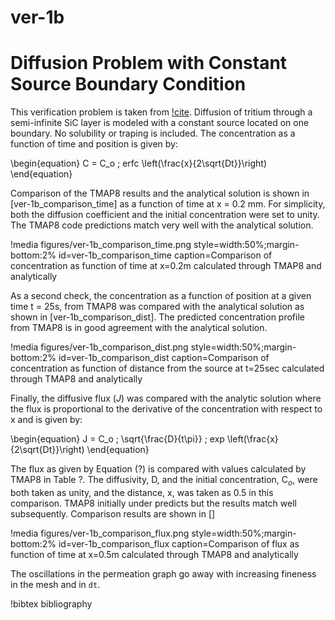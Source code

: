 # ver-1b

# Diffusion Problem with Constant Source Boundary Condition

This verification problem is taken from [!cite](longhurst1992verification). Diffusion of tritium through a semi-infinite SiC layer is modeled with a constant
source located on one boundary. No solubility or traping is included. The
concentration as a function of time and position is given by:

\begin{equation}
C = C_o \; erfc \left(\frac{x}{2\sqrt{Dt}}\right)
\end{equation}

Comparison of the TMAP8 results and the analytical solution is shown in
[ver-1b_comparison_time] as a function of time at
x = 0.2 mm. For simplicity, both the diffusion coefficient and the initial
concentration were set to unity. The TMAP8 code predictions match very well with
the analytical solution.

!media figures/ver-1b_comparison_time.png
    style=width:50%;margin-bottom:2%
    id=ver-1b_comparison_time
    caption=Comparison of concentration as function of time at x\=0.2m calculated
     through TMAP8 and analytically

As a second check, the concentration as a function of position at a given time
t = 25s, from TMAP8 was compared with the analytical solution as shown in
[ver-1b_comparison_dist]. The predicted concentration profile from TMAP8 is in
good agreement with the analytical solution.

!media figures/ver-1b_comparison_dist.png
    style=width:50%;margin-bottom:2%
    id=ver-1b_comparison_dist
    caption=Comparison of concentration as function of distance from the source
    at t\=25sec calculated through TMAP8 and analytically

Finally, the diffusive flux ($J$) was compared with the analytic solution where the
flux is proportional to the derivative of the concentration with respect to x and
is given by:

\begin{equation}
J = C_o \; \sqrt{\frac{D}{t\pi}} \; exp \left(\frac{x}{2\sqrt{Dt}}\right)
\end{equation}

The flux as given by Equation (?) is compared with values calculated by TMAP8 in
Table ?. The diffusivity, D, and the initial concentration, C$_o$, were both
taken as unity, and the distance, x, was taken as 0.5 in this comparison.
TMAP8 initially under predicts but the results match well subsequently. Comparison
results are shown in []

!media figures/ver-1b_comparison_flux.png
    style=width:50%;margin-bottom:2%
    id=ver-1b_comparison_flux
    caption=Comparison of flux as function of time at x\=0.5m calculated through
    TMAP8 and analytically


The oscillations in the permeation graph go away with increasing fineness in the
mesh and in `dt`.

!bibtex bibliography
